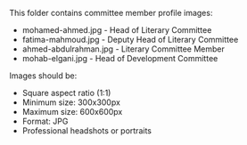 This folder contains committee member profile images:

- mohamed-ahmed.jpg - Head of Literary Committee
- fatima-mahmoud.jpg - Deputy Head of Literary Committee
- ahmed-abdulrahman.jpg - Literary Committee Member
- mohab-elgani.jpg - Head of Development Committee

Images should be:
- Square aspect ratio (1:1)
- Minimum size: 300x300px
- Maximum size: 600x600px
- Format: JPG
- Professional headshots or portraits